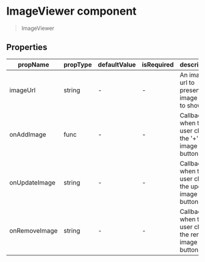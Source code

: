 # ImageViewer component

> ImageViewer

## Properties

| propName | propType | defaultValue | isRequired | description |
|----------|----------|--------------|------------|-------------|
| imageUrl | string | - | - | An image url to present or image data to show |
| onAddImage | func | - | - | Callback when the user click the '+' add image button |
| onUpdateImage | string | - | - | Callback when the user click the update image button |
| onRemoveImage | string | - | - | Callback when the user click the remove image button |
